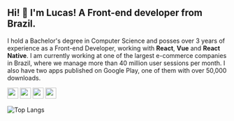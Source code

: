 ## Hi! 👋 I'm Lucas! A Front-end developer from Brazil.
I hold a Bachelor's degree in Computer Science and posses over 3 years of experience as a Front-end Developer, working with **React**, **Vue** and **React Native**. I am currently working at one of the largest e-commerce companies in Brazil, where we manage more than 40 million user sessions per month. I also have two apps published on Google Play, one of them with over 50,000 downloads.

<a href="https://lucasvribeiro.dev"><img src="https://img.shields.io/badge/website-%23f5b43d.svg?&style=for-the-badge&logo=googleearth&logoColor=black" height=25></a>
<a href="https://www.linkedin.com/in/lucasviribeiro"><img src="https://img.shields.io/badge/linkedin-%230077B5.svg?&style=for-the-badge&logo=linkedin&logoColor=white" height=25></a>
<a href="mailto:lucasvribeiro14@gmail.com"><img src="https://img.shields.io/badge/gmail-%23EA4335.svg?&style=for-the-badge&logo=gmail&logoColor=white" height=25></a>
<a href="https://www.instagram.com/lucasvribeiro_"><img src="https://img.shields.io/badge/instagram-%23E4405F.svg?&style=for-the-badge&logo=instagram&logoColor=white" height=25></a>

![Top Langs](https://github-readme-stats.vercel.app/api/top-langs/?username=lucasvribeiro&layout=compact&text_color=f5b43d&bg_color=151515&hide=css,html,php)
